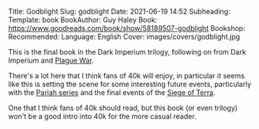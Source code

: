 Title: Godblight
Slug: godblight
Date: 2021-06-19 14:52
Subheading: 
Template: book
BookAuthor: Guy Haley
Book: https://www.goodreads.com/book/show/58189507-godblight
Bookshop: 
Recommended:
Language: English
Cover: images/covers/godblight.jpg

This is the final book in the Dark Imperium trilogy, following on from Dark Imperium and [Plague War](https://www.jacquescorbytuech.com/writing/20191230-weekly-reading.html).

There's a lot here that I think fans of 40k will enjoy, in particular it seems like this is setting the scene for some interesting future events, particularly with the [Pariah series](https://www.jacquescorbytuech.com/reading/penitent) and the final events of the [Siege of Terra](https://www.jacquescorbytuech.com/reading/saturnine).

One that I think fans of 40k should read, but this book (or even trilogy) won't be a good intro into 40k for the more casual reader.